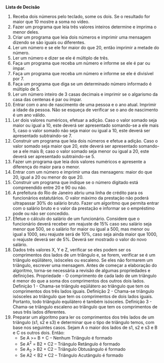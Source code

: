 <b>Lista de Decisão</b>
<ol>
<li>Receba dois números pelo teclado, some os dois. Se o resultado for maior que 10 mostre a soma no vídeo.</li>
<li>Fazer um programa que leia três valores inteiros determine e imprima o menor deles. </li>
<li>Criar um programa que leia dois números e imprimir uma mensagem dizendo se são iguais ou diferentes. </li>
<li>Ler um número e se ele for maior do que 20, então imprimir a metade do número.</li>
<li>Ler um número e dizer se ele é múltiplo de três. </li> 
<li>Faça um programa que receba um número e informe se ele é par ou ímpar. </li>
<li>Faça um programa que receba um número e informe se ele é divisível por 7.</li>
<li>Faça um programa que diga se um determinado número informado é múltiplo de 5. </li>
<li>Ler um número inteiro de 3 casas decimais e imprimir se o algarismo da casa das centenas é par ou ímpar. </li>
<li> Entrar com o ano de nascimento de uma pessoa e o ano atual. Imprimir a idade da pessoa. Não se esqueça de verificar se o ano de nascimento é um ano válido. </li>
<li> Ler dois valores numéricos, efetuar a adição. Caso o valor somado seja maior ou igual a 10, este deverá ser apresentado somando-se a ele mais 5, caso o valor somado não seja maior ou igual a 10, este deverá ser apresentado subtraindo-se 7. </li>
<li>Construir um programa que leia dois números e efetue a adição. Caso o valor somado seja maior que 20, este deverá ser apresentado somando-se a ele mais 8; caso o valor somado seja menor ou igual a 20, este deverá ser apresentado subtraindo-se 5.</li>
<li>Fazer um programa que leia dois valores numéricos e apresente a diferença do maior para o menor. </li>
<li> Entrar com um número e imprimir uma das mensagens: maior do que 20, igual a 20 ou menor do que 20. </li>
<li>Construir um programa que indique se o número digitado está compreendido entre 20 e 90 ou não. </li>
<li>A prefeitura do Rio de Janeiro abriu uma linha de crédito para os funcionários 
estatutários. O valor máximo da prestação não poderá ultrapassar 30% do salário bruto. Fazer um algoritmo que permita entrar com o salário bruto e o valor da prestação e informar se o empréstimo pode ou não ser concedido. </li>
<li> Efetue o cálculo do salário de um funcionário. Considere que o funcionário deverá receber um reajuste de 15% caso seu salário seja menor que 500, se o salário for maior ou igual a 500, mas menor ou igual a 1000, seu reajuste será de 10%, caso seja ainda maior que 1000, o reajuste deverá ser de 5%. Deverá ser mostrado o valor do novo salário. </li>
<li>Dados três valores X, Y e Z, verificar se eles podem ser os comprimentos dos lados de um triângulo e, se forem, verificar se é um triângulo eqüilátero, isósceles ou escaleno. Se eles não formarem um triângulo, escrever uma mensagem. Antes de começar a elaboração do algoritmo, torna-se necessária a revisão de algumas propriedades e definições. Propriedade - O comprimento de cada lado de um triângulo é menor do que a soma dos comprimentos dos outros dois lados. Definição 1 - Chama-se triângulo eqüilátero ao triângulo que tem os comprimentos dos três lados iguais. Definição 2 - Chama-se triângulo isósceles ao triângulo que tem os comprimentos de dois lados iguais. Portanto, todo triângulo equilátero é também isósceles. Definição 3 - Chama-se triângulo escaleno ao triângulo que tem os comprimentos de seus três lados diferentes.</li>
<li>Preparar um algoritmo para ler os comprimentos dos três lados de um triângulo (s1, s2 e s3) e determinar que o tipo de triângulo temos, com base nos seguintes casos. Sejam A o maior dos lados de s1, s2 e s3 e B e C os outros dois. Então:
<ul><li>Se A >= B + C – Nenhum Triângulo é formado</li>
<li>Se A<sup>2</sup> = B2 + C2 – Triângulo Retângulo é formado</li>
<li>Se A<sub>2</sub> > B2 + C2 – Triângulo Obtusângulo é formado</li>
<li>Se A2 < B2 + C2 – Triângulo Acutângulo é formado</li></ul>



</ol>
